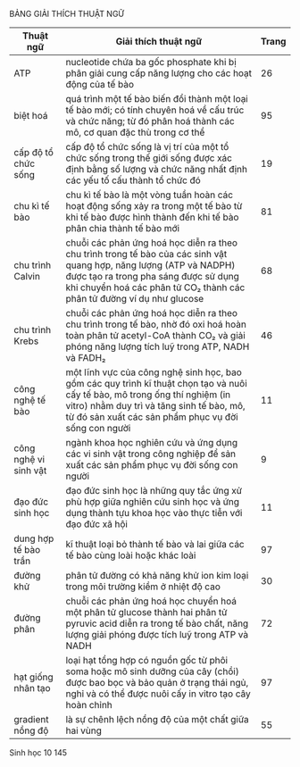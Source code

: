 BẢNG GIẢI THÍCH THUẬT NGỮ

Thuật ngữ | Giải thích thuật ngữ | Trang
--- | --- | ---
ATP | nucleotide chứa ba gốc phosphate khi bị phân giải cung cấp năng lượng cho các hoạt động của tế bào | 26
biệt hoá | quá trình một tế bào biến đổi thành một loại tế bào mới; có tính chuyên hoá về cấu trúc và chức năng; từ đó phân hoá thành các mô, cơ quan đặc thù trong cơ thể | 95
cấp độ tổ chức sống | cấp độ tổ chức sống là vị trí của một tổ chức sống trong thế giới sống được xác định bằng số lượng và chức năng nhất định các yếu tố cấu thành tổ chức đó | 19
chu kì tế bào | chu kì tế bào là một vòng tuần hoàn các hoạt động sống xảy ra trong một tế bào từ khi tế bào được hình thành đến khi tế bào phân chia thành tế bào mới | 81
chu trình Calvin | chuỗi các phản ứng hoá học diễn ra theo chu trình trong tế bào của các sinh vật quang hợp, năng lượng (ATP và NADPH) được tạo ra trong pha sáng được sử dụng khi chuyển hoá các phân tử CO₂ thành các phân tử đường ví dụ như glucose | 68
chu trình Krebs | chuỗi các phản ứng hoá học diễn ra theo chu trình trong tế bào, nhờ đó oxi hoá hoàn toàn phân tử acetyl-CoA thành CO₂ và giải phóng năng lượng tích luỹ trong ATP, NADH và FADH₂ | 46
công nghệ tế bào | một lĩnh vực của công nghệ sinh học, bao gồm các quy trình kĩ thuật chọn tạo và nuôi cấy tế bào, mô trong ống thí nghiệm (in vitro) nhằm duy trì và tăng sinh tế bào, mô, từ đó sản xuất các sản phẩm phục vụ đời sống con người | 11
công nghệ vi sinh vật | ngành khoa học nghiên cứu và ứng dụng các vi sinh vật trong công nghiệp để sản xuất các sản phẩm phục vụ đời sống con người | 9
đạo đức sinh học | đạo đức sinh học là những quy tắc ứng xử phù hợp giữa nghiên cứu sinh học và ứng dụng thành tựu khoa học vào thực tiễn với đạo đức xã hội | 11
dung hợp tế bào trần | kĩ thuật loại bỏ thành tế bào và lai giữa các tế bào cùng loài hoặc khác loài | 97
đường khử | phân tử đường có khả năng khử ion kim loại trong môi trường kiềm ở nhiệt độ cao | 30
đường phân | chuỗi các phản ứng hoá học chuyển hoá một phân tử glucose thành hai phân tử pyruvic acid diễn ra trong tế bào chất, năng lượng giải phóng được tích luỹ trong ATP và NADH | 72
hạt giống nhân tạo | loại hạt tổng hợp có nguồn gốc từ phôi soma hoặc mô sinh dưỡng của cây (chồi) được bao bọc và bảo quản ở trạng thái ngủ, nghỉ và có thể được nuôi cấy in vitro tạo cây hoàn chỉnh | 97
gradient nồng độ | là sự chênh lệch nồng độ của một chất giữa hai vùng | 55

Sinh học 10 145